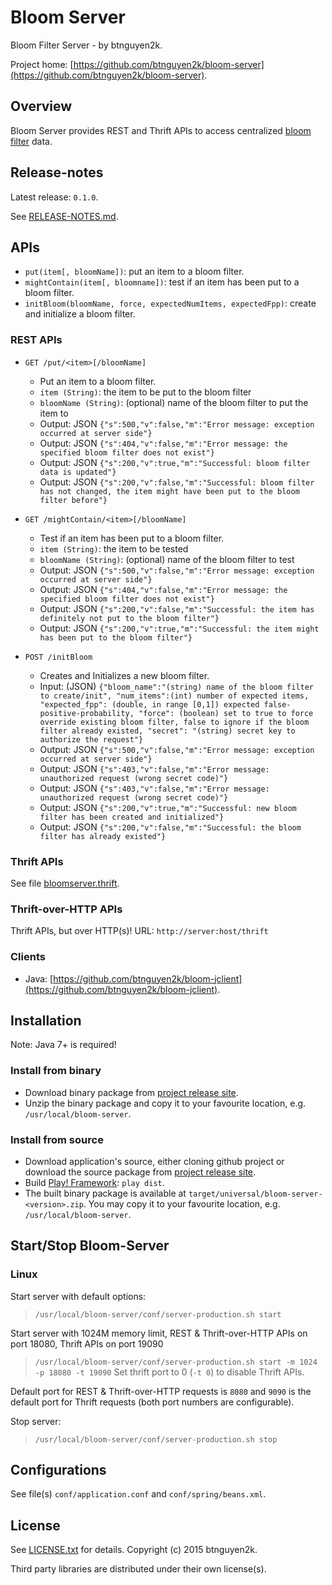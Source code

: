 Bloom Server
============

Bloom Filter Server - by btnguyen2k.

Project home: [https://github.com/btnguyen2k/bloom-server](https://github.com/btnguyen2k/bloom-server).

## Overview ##

Bloom Server provides REST and Thrift APIs to access centralized [bloom filter](http://en.wikipedia.org/wiki/Bloom_filter) data.


## Release-notes ##

Latest release: `0.1.0`.

See [RELEASE-NOTES.md](RELEASE-NOTES.md).


## APIs ##

* `put(item[, bloomName])`: put an item to a bloom filter.
* `mightContain(item[, bloomname])`: test if an item has been put to a bloom filter.
* `initBloom(bloomName, force, expectedNumItems, expectedFpp)`: create and initialize a bloom filter.

### REST APIs ###

* `GET /put/<item>[/bloomName]`
  - Put an item to a bloom filter.
  - `item (String)`: the item to be put to the bloom filter
  - `bloomName (String)`: (optional) name of the bloom filter to put the item to
  - Output: JSON `{"s":500,"v":false,"m":"Error message: exception occurred at server side"}`
  - Output: JSON `{"s":404,"v":false,"m":"Error message: the specified bloom filter does not exist"}`
  - Output: JSON `{"s":200,"v":true,"m":"Successful: bloom filter data is updated"}`
  - Output: JSON `{"s":200,"v":false,"m":"Successful: bloom filter has not changed, the item might have been put to the bloom filter before"}`

* `GET /mightContain/<item>[/bloomName]`
  - Test if an item has been put to a bloom filter.
  - `item (String)`: the item to be tested
  - `bloomName (String)`: (optional) name of the bloom filter to test
  - Output: JSON `{"s":500,"v":false,"m":"Error message: exception occurred at server side"}`
  - Output: JSON `{"s":404,"v":false,"m":"Error message: the specified bloom filter does not exist"}`
  - Output: JSON `{"s":200,"v":false,"m":"Successful: the item has definitely not put to the bloom filter"}`
  - Output: JSON `{"s":200,"v":true,"m":"Successful: the item might has been put to the bloom filter"}`
  
* `POST /initBloom`
  - Creates and Initializes a new bloom filter.
  - Input: (JSON) `{"bloom_name":"(string) name of the bloom filter to create/init", "num_items":(int) number of expected items, "expected_fpp": (double, in range [0,1]) expected false-positive-probability, "force": (boolean) set to true to force override existing bloom filter, false to ignore if the bloom filter already existed, "secret": "(string) secret key to authorize the request"}`
  - Output: JSON `{"s":500,"v":false,"m":"Error message: exception occurred at server side"}`
  - Output: JSON `{"s":403,"v":false,"m":"Error message: unauthorized request (wrong secret code)"}`
  - Output: JSON `{"s":403,"v":false,"m":"Error message: unauthorized request (wrong secret code)"}`
  - Output: JSON `{"s":200,"v":true,"m":"Successful: new bloom filter has been created and initialized"}`
  - Output: JSON `{"s":200,"v":false,"m":"Successful: the bloom filter has already existed"}`

### Thrift APIs ###

See file [bloomserver.thrift](thrift/bloomserver.thrift).

### Thrift-over-HTTP APIs ###

Thrift APIs, but over HTTP(s)! URL: `http://server:host/thrift`

### Clients ###

- Java: [https://github.com/btnguyen2k/bloom-jclient](https://github.com/btnguyen2k/bloom-jclient).


## Installation ##

Note: Java 7+ is required!

### Install from binary ###

- Download binary package from [project release site](https://github.com/btnguyen2k/bloom-server/releases).
- Unzip the binary package and copy it to your favourite location, e.g. `/usr/local/bloom-server`.


### Install from source ###

- Download application's source, either cloning github project or download the source package from [project release site](https://github.com/btnguyen2k/bloom-server/releases).
- Build [Play! Framework](https://www.playframework.com): `play dist`.
- The built binary package is available at `target/universal/bloom-server-<version>.zip`. You may copy it to your favourite location, e.g. `/usr/local/bloom-server`.


## Start/Stop Bloom-Server ##

### Linux ###

Start server with default options:
> `/usr/local/bloom-server/conf/server-production.sh start`

Start server with 1024M memory limit, REST & Thrift-over-HTTP APIs on port 18080, Thrift APIs on port 19090
> `/usr/local/bloom-server/conf/server-production.sh start -m 1024 -p 18080 -t 19090`
Set thrift port to 0 (`-t 0`) to disable Thrift APIs.

Default port for REST & Thrift-over-HTTP requests is `8080` and `9090` is the default port for Thrift requests (both port numbers are configurable).

Stop server:
> `/usr/local/bloom-server/conf/server-production.sh stop`


## Configurations ##

See file(s) `conf/application.conf` and `conf/spring/beans.xml`.


## License ##

See [LICENSE.txt](LICENSE.txt) for details. Copyright (c) 2015 btnguyen2k.

Third party libraries are distributed under their own license(s).
